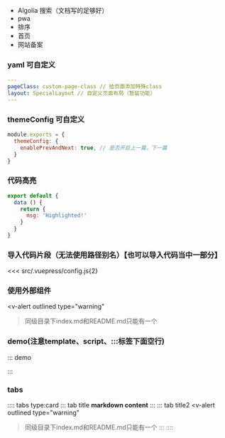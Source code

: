 - Algolia 搜索（文档写的足够好）
- pwa
- 排序
- 首页
- 网站备案
### yaml 可自定义
```yaml
---
pageClass: custom-page-class // 给页面添加特殊class
layout: SpecialLayout // 自定义页面布局（暂留功能）
---
```
### themeConfig 可自定义
```js
module.exports = {
  themeConfig: {
    enablePrevAndNext: true, // 是否开启上一篇，下一篇
  }
}
```

### 代码高亮
``` js {4,5}
export default {
  data () {
    return {
      msg: 'Highlighted!'
    }
  }
}
```
### 导入代码片段（无法使用路径别名）【也可以导入代码当中一部分】
<<< src/.vuepress/config.js{2}

### 使用外部组件
<v-alert
  outlined
  type="warning"
>同级目录下index.md和README.md只能有一个</v-alert>

### demo(注意template、script、:::标签下面空行)
::: demo
<template>
  <button @click="onClick">Click me!</button>
</template>

<script>
export default {
  methods: {
    onClick: () => { window.alert(1) },
  },
}
</script>

<style>
button {
  color: blue;
}
</style>
:::

### tabs
:::: tabs type:card
::: tab title
__markdown content__
:::
::: tab title2
<v-alert
  outlined
  type="warning"
>同级目录下index.md和README.md只能有一个</v-alert>
:::
::::

